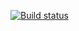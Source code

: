 [![Build status](https://ci.appveyor.com/api/projects/status/6loiemdupfder5iu?svg=true)](https://ci.appveyor.com/project/volontare1/aqa2)
